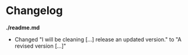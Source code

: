 # Changelog

**./readme.md**
* Changed "I will be cleaning [...] release an updated version." to "A revised version [...]"